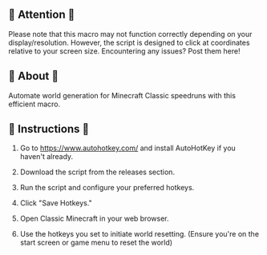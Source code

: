 ## 🔔 Attention 🔔 ##
Please note that this macro may not function correctly depending on your display/resolution. However, the script is designed to click at coordinates relative to your screen size. Encountering any issues? Post them here!

## 🚀 About 🚀 ##
Automate world generation for Minecraft Classic speedruns with this efficient macro.

## 📜 Instructions 📜 ##
1) Go to https://www.autohotkey.com/ and install AutoHotKey if you haven't already.

2) Download the script from the releases section.

3) Run the script and configure your preferred hotkeys.

4) Click "Save Hotkeys."

5) Open Classic Minecraft in your web browser.

6) Use the hotkeys you set to initiate world resetting. (Ensure you're on the start screen or game menu to reset the world)
